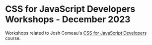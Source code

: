 # CSS for JavaScript Developers Workshops - December 2023

Workshops related to Josh Comeau's [CSS for JavaScript Developers](https://courses.joshwcomeau.com/css-for-js) course.
